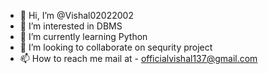 - 👋 Hi, I’m @Vishal02022002
- 👀 I’m interested in DBMS
- 🌱 I’m currently learning Python
- 💞️ I’m looking to collaborate on sequrity project
- 📫 How to reach me mail at - officialvishal137@gmail.com

<!---
Vishal02022002/Vishal02022002 is a ✨ special ✨ repository because its `README.md` (this file) appears on your GitHub profile.
You can click the Preview link to take a look at your changes.
--->
